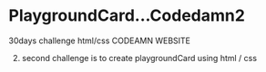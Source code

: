 # PlaygroundCard...Codedamn2
30days challenge html/css CODEAMN WEBSITE

2. second challenge is to create playgroundCard using html / css
